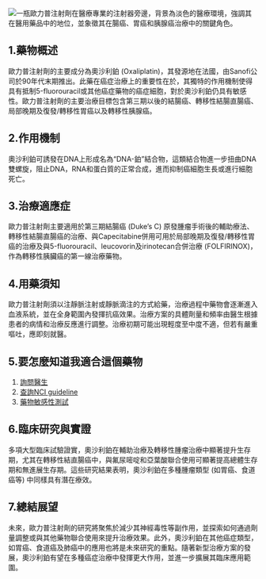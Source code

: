 ![一瓶歐力普注射劑在醫療專業的注射器旁邊，背景為淡色的醫療環境，強調其在醫用藥品中的地位，並象徵其在腸癌、胃癌和胰腺癌治療中的關鍵角色。](https://i.imgur.com/t6NRY9b.jpeg)
## 1.藥物概述
歐力普注射劑的主要成分為奧沙利鉑 (Oxaliplatin)，其發源地在法國，由Sanofi公司於90年代末期推出。此藥在癌症治療上的重要性在於，其獨特的作用機制使得具有抵制5-fluorouracil或其他癌症藥物的癌症細胞，對於奧沙利鉑仍具有敏感性。歐力普注射劑的主要治療目標包含第三期以後的結腸癌、轉移性結腸直腸癌、局部晚期及復發/轉移性胃癌以及轉移性胰腺癌。

## 2.作用機制
奧沙利鉑可誘發在DNA上形成名為“DNA-鉑”結合物，這類結合物進一步扭曲DNA雙螺旋，阻止DNA，RNA和蛋白質的正常合成，進而抑制癌細胞生長或進行細胞死亡。

## 3.治療適應症
歐力普注射劑主要適用於第三期結腸癌 (Duke’s C) 原發腫瘤手術後的輔助療法、轉移性結腸直腸癌的治療、與Capecitabine併用可用於局部晚期及復發/轉移性胃癌的治療及與5-fluorouracil、leucovorin及irinotecan合併治療 (FOLFIRINOX)，作為轉移性胰臟癌的第一線治療藥物。

## 4.用藥須知
歐力普注射劑須以注靜脈注射或靜脈滴注的方式給藥，治療過程中藥物會逐漸進入血液系統，並在全身範圍內發揮抗癌效果。治療方案的具體劑量和頻率由醫生根據患者的病情和治療反應進行調整。治療初期可能出現輕度至中度不適，但若有嚴重嘔吐，應即刻就醫。

## 5.要怎麼知道我適合這個藥物
1. [詢問醫生](./text/1-1.html)
2. [查詢NCI guideline](./text/1-2.html)
3. [藥物敏感性測試](./text/1-3.html)

## 6.臨床研究與實證
多項大型臨床試驗證實，奧沙利鉑在輔助治療及轉移性腫瘤治療中顯著提升生存期，尤其在轉移性結直腸癌中，與氟尿嘧啶和亞葉酸聯合使用可顯著提高總體生存期和無進展生存期。這些研究結果表明，奧沙利鉑在多種腫瘤類型 (如胃癌、食道癌等) 中同樣具有潛在療效。

## 7.總結展望
未來，歐力普注射劑的研究將聚焦於減少其神經毒性等副作用，並探索如何通過劑量調整或與其他藥物聯合使用來提升治療效果。此外，奧沙利鉑在其他癌症類型，如胃癌、食道癌及肺癌中的應用也將是未來研究的重點。隨著新型治療方案的發展，奧沙利鉑有望在多種癌症治療中發揮更大作用，並進一步擴展其臨床應用範圍。

